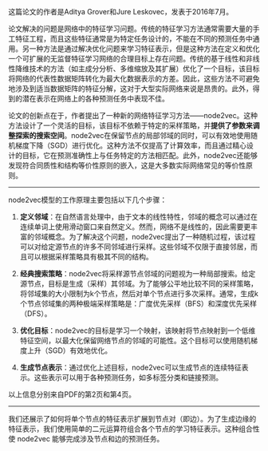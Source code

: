 这篇论文的作者是Aditya Grover和Jure Leskovec，发表于2016年7月。

论文解决的问题是网络中的特征学习问题。传统的特征学习方法通常需要大量的手工特征工程，而且这些特征通常是为特定任务设计的，不能在不同的预测任务中通用。另一种方法是通过解决优化问题来学习特征表示，但是这种方法在定义和优化一个可扩展的无监督特征学习网络的合理目标上存在问题。传统的基于线性和非线性降维技术的方法（如主成分分析、多维缩放及其扩展）优化了一个目标，该目标将网络的代表性数据矩阵转化为最大化数据表示的方差。因此，这些方法不可避免地涉及到适当数据矩阵的特征分解，这对于大型实际网络来说是昂贵的。此外，得到的潜在表示在网络上的各种预测任务中表现不佳。

论文的创新点在于，作者提出了一种新的网络特征学习方法——node2vec。这种方法设计了一个灵活的目标，该目标不依赖于特定的采样策略，并**提供了参数来调整探索的搜索空间**。node2vec在保留节点的局部邻域的同时，可以有效地使用随机梯度下降（SGD）进行优化。这种方法不仅提高了计算效率，而且通过精心设计的目标，它在预测准确性上与任务特定的方法相匹配。此外，node2vec还能够发现符合同质性和结构等价性原则的嵌入，这是大多数实际网络常见的等价性原则。

---

node2vec模型的工作原理主要包括以下几个步骤：

1. **定义邻域**：在自然语言处理中，由于文本的线性特性，邻域的概念可以通过在连续单词上使用滑动窗口来自然定义。然而，网络不是线性的，因此需要更丰富的邻域概念。为了解决这个问题，node2vec提出了一种随机过程，该过程可以对给定源节点的许多不同邻域进行采样。这些邻域不仅限于直接邻居，而且可以根据采样策略具有极其不同的结构。

2. **经典搜索策略**：node2vec将采样源节点邻域的问题视为一种局部搜索。给定源节点，目标是生成（采样）其邻域。为了能够公平地比较不同的采样策略，将邻域集的大小限制为k个节点，然后对单个节点进行多次采样。通常，生成k个节点邻域集的两种极端采样策略是：广度优先采样（BFS）和深度优先采样（DFS）。

3. **优化目标**：node2vec的目标是学习一个映射，该映射将节点映射到一个低维特征空间，以最大化保留网络节点的邻域的可能性。这个目标可以使用随机梯度上升（SGD）有效地优化。

4. **生成节点表示**：通过优化上述目标，node2vec可以生成节点的连续特征表示。这些表示可以用于各种预测任务，如多标签分类和链接预测。

以上信息分别来自PDF的第2页和第4页。

---

我们还展示了如何将单个节点的特征表示扩展到节点对（即边）。为了生成边缘的特征表示，我们使用简单的二元运算符组合各个节点的学习特征表示。这种组合性使 node2vec 能够完成涉及节点和边的预测任务。



